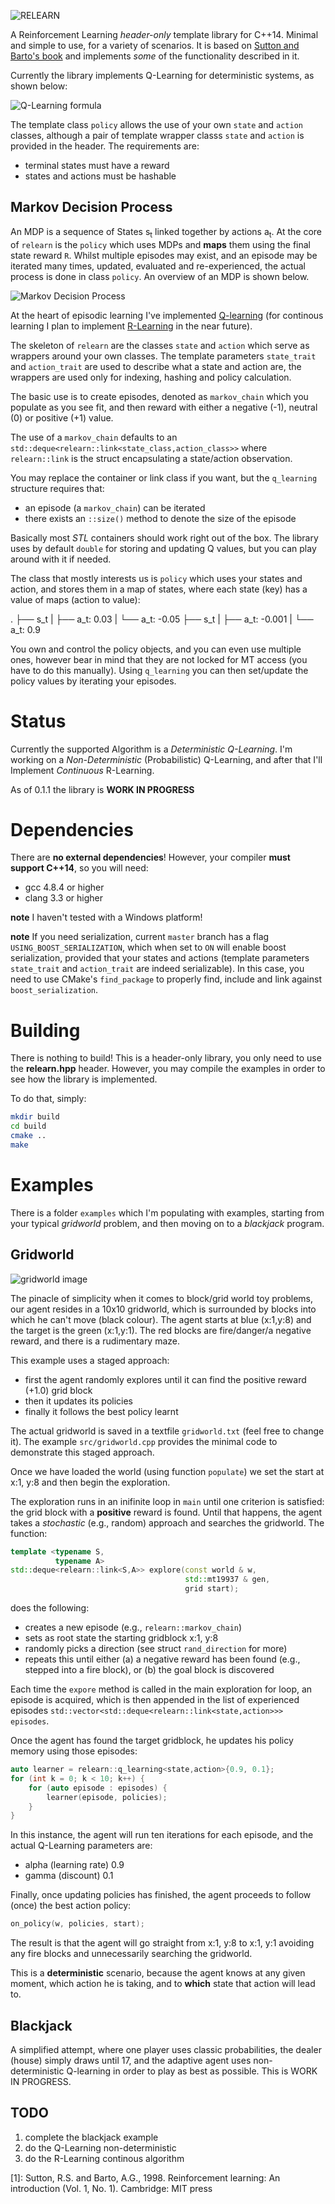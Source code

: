 ![RELEARN](https://github.com/alexge233/relearn/blob/master/images/relearn.png?raw=true)

A Reinforcement Learning *header-only* template library for C++14.
Minimal and simple to use, for a variety of scenarios.
It is based on [Sutton and Barto's book](https://webdocs.cs.ualberta.ca/~sutton/book/ebook/the-book.html) 
and implements *some* of the functionality described in it.

Currently the library implements Q-Learning for deterministic systems, as shown below:

![Q-Learning formula](https://github.com/alexge233/relearn/blob/master/images/q_learning.png?raw=true)

The template class `policy` allows the use of your own `state` and `action` classes,
although a pair of template wrapper classs `state` and `action` is provided in the header.
The requirements are:
- terminal states must have a reward
- states and actions must be hashable


## Markov Decision Process

An MDP is a sequence of States  s<sub>t</sub> linked together by actions a<sub>t</sub>.
At the core of `relearn` is the `policy` which uses MDPs and **maps** them using the final state reward `R`.
Whilst multiple episodes may exist, and an episode may be iterated many times, updated, evaluated
and re-experienced, the actual process is done in class `policy`. An overview of an MDP is shown below.

![Markov Decision Process](https://github.com/alexge233/relearn/blob/master/images/mdp.png?raw=true)

At the heart of episodic learning I've implemented [Q-learning](https://webdocs.cs.ualberta.ca/~sutton/book/ebook/node65.html) 
(for continous learning I plan to implement [R-Learning](https://webdocs.cs.ualberta.ca/~sutton/book/ebook/node67.html) in the near future).

The skeleton of `relearn` are the classes `state` and `action` which serve as wrappers around your own classes.
The template parameters `state_trait` and `action_trait` are used to describe what a state and action are,
the wrappers are used only for indexing, hashing and policy calculation.

The basic use is to create episodes, denoted as `markov_chain` which you populate as you see fit,
and then reward with either a negative (-1), neutral (0) or positive (+1) value.

The use of a `markov_chain` defaults to an `std::deque<relearn::link<state_class,action_class>>`
where `relearn::link` is the struct encapsulating a state/action observation.

You may replace the container or link class if you want, but the `q_learning` structure
requires that:

- an episode (a `markov_chain`) can be iterated
- there exists an `::size()` method to denote the size of the episode

Basically most *STL* containers should work right out of the box.
The library uses by default `double` for storing and updating Q values,
but you can play around with it if needed.

The class that mostly interests us is `policy` which uses your states and action,
and stores them in a map of states, where each state (key) has a value of maps (action to value):

.
├── s_t
|   ├── a_t: 0.03
|   └── a_t: -0.05
├── s_t
|   ├── a_t: -0.001
|   └── a_t: 0.9

You own and control the policy objects, and you can even use multiple ones, however bear in mind
that they are not locked for MT access (you have to do this manually).
Using `q_learning` you can then set/update the policy values by iterating your episodes.

# Status

Currently the supported Algorithm is a *Deterministic Q-Learning*. 
I'm working on a *Non-Deterministic* (Probabilistic) Q-Learning, and after that I'll Implement *Continuous* R-Learning. 

As of 0.1.1 the library is **WORK IN PROGRESS**

# Dependencies

There are **no external dependencies**!
However, your compiler **must support C++14**, so you will need:

- gcc 4.8.4 or higher
- clang 3.3 or higher

__note__ I haven't tested with a Windows platform!

__note__ If you need serialization, current `master` branch has a flag `USING_BOOST_SERIALIZATION`,
which when set to `ON` will enable boost serialization, provided that your states and actions (template parameters `state_trait` and `action_trait` are indeed serializable). In this case, you need to use CMake's `find_package`
to properly find, include and link against `boost_serialization`.

# Building

There is nothing to build! This is a header-only library, you only need to use the **relearn.hpp** header.
However, you may compile the examples in order to see how the library is implemented.

To do that, simply:

```bash
mkdir build
cd build
cmake ..
make
```

# Examples

There is a folder `examples` which I'm populating with examples, starting from your typical *gridworld* problem, 
and then moving on to a *blackjack* program.

## Gridworld

![gridworld image](https://github.com/alexge233/relearn/blob/master/images/gridworld.png?raw=true)

The pinacle of simplicity when it comes to block/grid world toy problems, our agent resides in a 10x10 gridworld,
which is surrounded by blocks into which he can't move (black colour).
The agent starts at blue (x:1,y:8) and the target is the green (x:1,y:1).
The red blocks are fire/danger/a negative reward, and there is a rudimentary maze.

This example uses a staged approach:

- first the agent randomly explores until it can find the positive reward (+1.0) grid block
- then it updates its policies
- finally it follows the best policy learnt

The actual gridworld is saved in a textfile `gridworld.txt` (feel free to change it).
The example `src/gridworld.cpp` provides the minimal code to demonstrate this staged approach.

Once we have loaded the world (using function `populate`) we set the start at x:1, y:8 and then
begin the exploration.

The exploration runs in an inifinite loop in `main` until one criterion is satisfied: the grid block with a **positive** reward is found.
Until that happens, the agent takes a *stochastic* (e.g., random) approach and searches the gridworld.
The function:

```cpp
template <typename S, 
          typename A>
std::deque<relearn::link<S,A>> explore(const world & w,
                                       std::mt19937 & gen,
                                       grid start);
```

does the following:

- creates a new episode (e.g., `relearn::markov_chain`)
- sets as root state the starting gridblock x:1, y:8
- randomly picks a direction (see struct `rand_direction` for more)
- repeats this until either (a) a negative reward has been found (e.g., stepped into a fire block), or (b) the goal block is discovered

Each time the `expore` method is called in the main exploration for loop,
an episode is acquired, which is then appended in the list of experienced episodes `std::vector<std::deque<relearn::link<state,action>>> episodes`.

Once the agent has found the target gridblock, he updates his policy memory using those episodes:

```cpp
auto learner = relearn::q_learning<state,action>{0.9, 0.1};
for (int k = 0; k < 10; k++) {
    for (auto episode : episodes) {
        learner(episode, policies);
    }
}
```

In this instance, the agent will run ten iterations for each episode, and the actual Q-Learning parameters are:
- alpha (learning rate) 0.9
- gamma (discount) 0.1

Finally, once updating policies has finished, the agent proceeds to follow (once) the best action policy:

```cpp
on_policy(w, policies, start);
```

The result is that the agent will go straight from x:1, y:8 to x:1, y:1 avoiding any fire blocks
and unnecessarily searching the gridworld.

This is a __deterministic__ scenario, because the agent knows at any given moment, which action he is taking,
and to __which__ state that action will lead to.

## Blackjack

A simplified attempt, where one player uses classic probabilities, the dealer (house) simply draws until 17,
and the adaptive agent uses non-deterministic Q-learning in order to play as best as possible.
This is WORK IN PROGRESS.

## TODO

1. complete the blackjack example
2. do the Q-Learning non-deterministic
3. do the R-Learning continous algorithm

[1]: Sutton, R.S. and Barto, A.G., 1998. Reinforcement learning: An introduction (Vol. 1, No. 1). Cambridge: MIT press
